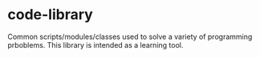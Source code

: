 # code-library
Common scripts/modules/classes used to solve a variety of programming prboblems. This library is intended as a learning tool.
